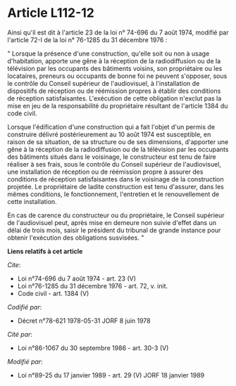 # Article L112-12

Ainsi qu'il est dit à l'article 23 de la loi n° 74-696 du 7 août 1974, modifié par l'article 72-I de la loi n° 76-1285 du 31
décembre 1976 : 

" Lorsque la présence d'une construction, qu'elle soit ou non à usage d'habitation, apporte une gêne à la réception de la
radiodiffusion ou de la télévision par les occupants des bâtiments voisins, son propriétaire ou les locataires, preneurs ou
occupants de bonne foi ne peuvent s'opposer, sous le contrôle du Conseil supérieur de l'audiovisuel, à l'installation de
dispositifs de réception ou de réémission propres à établir des conditions de réception satisfaisantes. L'exécution de cette
obligation n'exclut pas la mise en jeu de la responsabilité du propriétaire résultant de l'article 1384 du code civil. 

Lorsque l'édification d'une construction qui a fait l'objet d'un permis de construire délivré postérieurement au 10 août 1974
est susceptible, en raison de sa situation, de sa structure ou de ses dimensions, d'apporter une gêne à la réception de la
radiodiffusion ou de la télévision par les occupants des bâtiments situés dans le voisinage, le constructeur est tenu de
faire réaliser à ses frais, sous le contrôle du Conseil supérieur de l'audiovisuel, une installation de réception ou de
réémission propre à assurer des conditions de réception satisfaisantes dans le voisinage de la construction projetée. Le
propriétaire de ladite construction est tenu d'assurer, dans les mêmes conditions, le fonctionnement, l'entretien et le
renouvellement de cette installation. 

En cas de carence du constructeur ou du propriétaire, le Conseil supérieur de l'audiovisuel peut, après mise en demeure non
suivie d'effet dans un délai de trois mois, saisir le président du tribunal de grande instance pour obtenir l'exécution des
obligations susvisées. "

**Liens relatifs à cet article**

_Cite_:

  - Loi n°74-696 du 7 août 1974 - art. 23 (V)
  - Loi n°76-1285 du 31 décembre 1976 - art. 72, v. init.
  - Code civil - art. 1384 (V)

_Codifié par_:

  - Décret n°78-621 1978-05-31 JORF 8 juin 1978

_Cité par_:

  - Loi n°86-1067 du 30 septembre 1986 - art. 30-3 (V)

_Modifié par_:

  - Loi n°89-25 du 17 janvier 1989 - art. 29 (V) JORF 18 janvier 1989
